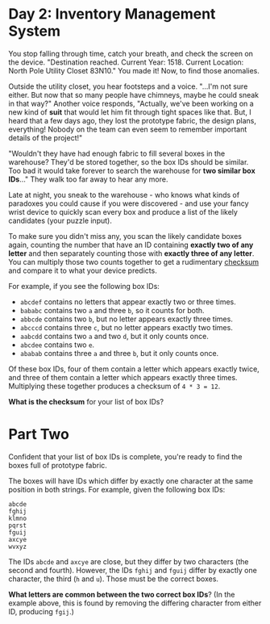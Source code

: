 # Day 2: Inventory Management System
You stop falling through time, catch your breath, and check the screen on the device. "Destination reached. Current 
Year: 1518. Current Location: North Pole Utility Closet 83N10." You made it! Now, to find those anomalies.

Outside the utility closet, you hear footsteps and a voice. "...I'm not sure either. But now that so many people have 
chimneys, maybe he could sneak in that way?" Another voice responds, "Actually, we've been working on a new kind of 
**suit** that would let him fit through tight spaces like that. But, I heard that a few days ago, they lost the 
prototype fabric, the design plans, everything! Nobody on the team can even seem to remember important details of the 
project!"

"Wouldn't they have had enough fabric to fill several boxes in the warehouse? They'd be stored together, so the box IDs 
should be similar. Too bad it would take forever to search the warehouse for **two similar box IDs**..." They walk too 
far away to hear any more.

Late at night, you sneak to the warehouse - who knows what kinds of paradoxes you could cause if you were discovered - 
and use your fancy wrist device to quickly scan every box and produce a list of the likely candidates (your puzzle 
input).

To make sure you didn't miss any, you scan the likely candidate boxes again, counting the number that have an ID 
containing **exactly two of any letter** and then separately counting those with **exactly three of any letter**. You 
can multiply those two counts together to get a rudimentary [checksum](https://en.wikipedia.org/wiki/Checksum) and 
compare it to what your device predicts.

For example, if you see the following box IDs:
* `abcdef` contains no letters that appear exactly two or three times.
* `bababc` contains two `a` and three `b`, so it counts for both.
* `abbcde` contains two `b`, but no letter appears exactly three times.
* `abcccd` contains three `c`, but no letter appears exactly two times.
* `aabcdd` contains two `a` and two `d`, but it only counts once.
* `abcdee` contains two `e`.
* `ababab` contains three `a` and three `b`, but it only counts once.

Of these box IDs, four of them contain a letter which appears exactly twice, and three of them contain a letter which 
appears exactly three times. Multiplying these together produces a checksum of `4 * 3 = 12`.

**What is the checksum** for your list of box IDs?

# Part Two
Confident that your list of box IDs is complete, you're ready to find the boxes full of prototype fabric.

The boxes will have IDs which differ by exactly one character at the same position in both strings. For example, given 
the following box IDs:
```
abcde
fghij
klmno
pqrst
fguij
axcye
wvxyz
```
The IDs `abcde` and `axcye` are close, but they differ by two characters (the second and fourth). However, the IDs 
`fghij` and `fguij` differ by exactly one character, the third (`h` and `u`). Those must be the correct boxes.

**What letters are common between the two correct box IDs**? (In the example above, this is found by removing the 
differing character from either ID, producing `fgij`.)
